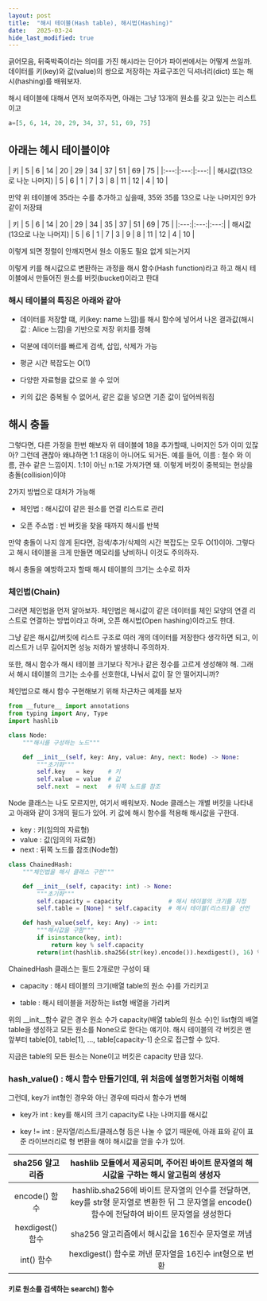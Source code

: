 ```yaml
---
layout: post
title:  "해시 테이블(Hash table), 해시법(Hashing)"
date:   2025-03-24
hide_last_modified: true
---
```


긁어모음, 뒤죽박죽이라는 의미를 가진 해시라는 단어가 파이썬에서는 어떻게 쓰일까.
데이터를 키(key)와 값(value)의 쌍으로 저장하는 자료구조인 딕셔너리(dict) 또는 해시(hashing)를 배워보자. 

해시 테이블에 대해서 먼저 보여주자면, 아래는 그냥 13개의 원소를 갖고 있는는 리스트이고
~~~python
a=[5, 6, 14, 20, 29, 34, 37, 51, 69, 75]
~~~
## 아래는 헤시 테이블이야

| 키 | 5 | 6 | 14 | 20 | 29 | 34 | 37 | 51 | 69 | 75 |
|:---:|:---:|:---:|
| 해시값(13으로 나눈 나머지) | 5 | 6 | 1 | 7 | 3 | 8 | 11 | 12 | 4 | 10 |

만약 위 테이블에 35라는 수를 추가하고 싶을때, 35와 35를 13으로 나눈 나머지인 9가 같이 저장돼

| 키 | 5 | 6 | 14 | 20 | 29 | 34 | 35 | 37 | 51 | 69 | 75 |
|:---:|:---:|:---:|
| 해시값(13으로 나눈 나머지) | 5 | 6 | 1 | 7 | 3 | 9 | 8 | 11 | 12 | 4 | 10 |

이렇게 되면 정렬이 안깨지면서 원소 이동도 필요 없게 되는거지

이렇게 키를 해시값으로 변환하는 과정을 해시 함수(Hash function)라고 하고 해시 테이블에서 만들어진 원소를 버킷(bucket)이라고 한대

### 해시 테이블의 특징은 아래와 같아

- 데이터를 저장할 떄, 키(key: name 느낌)를 해시 함수에 넣어서 나온 결과값(해시값 : Alice 느낌)을 기반으로 저장 위치를 정해

- 덕분에 데이터를 빠르게 검색, 삽입, 삭제가 가능 

- 평균 시간 복잡도는 O(1)

- 다양한 자료형을 값으로 쓸 수 있어

- 키의 값은 중복될 수 없어서, 같은 값을 넣으면 기존 값이 덮어씌워짐

## 해시 충돌

그렇다면, 다른 가정을 한번 해보자 위 테이블에 18을 추가할때, 나머지인 5가 이미 있잖아? 그런데 괜찮아 왜냐하면 1:1 대응이 아니어도 되거든. 예를 들어, 이름 : 철수 와 이름, 관수 같은 느낌이지. 1:1이 아닌 n:1로 가져가면 돼. 이렇게 버킷이 중복되는 현상을 충돌(collision)이야

2가지 방법으로 대처가 가능해

- 체인법 : 해시값이 같은 원소를 연결 리스트로 관리

- 오픈 주소법 : 빈 버킷을 찾을 때까지 해시를 반복

만약 충돌이 나지 않게 된다면, 검색/추가/삭제의 시간 복잡도는 모두 O(1)이야. 그렇다고 해시 테이블을 크게 만들면 메모리를 낭비하니 이것도 주의하자.

해시 충돌을 예방하고자 할때 해시 테이블의 크기는 소수로 하자

### 체인법(Chain)

그러면 체인법을 먼저 알아보자. 체인법은 해시값이 같은 데이터를 체인 모양의 연결 리스트로 연결하는 방법이라고 하며, 오픈 해시법(Open hashing)이라고도 한대.

그냥 같은 해시값/버킷에 리스트 구조로 여러 개의 데이터를 저장한다 생각하면 되고, 이 리스트가 너무 길어지면 성능 저하가 발생하니 주의하자.

또한, 해시 함수가 해시 테이블 크기보다 작거나 같은 정수를 고르게 생성해야 해. 그래서 해시 테이블의 크기는 소수를 선호한대, 나눠서 값이 잘 안 떨어지니까?

체인법으로 해시 함수 구현해보기 위해 차근차근 예제를 보자

~~~python
from __future__ import annotations
from typing import Any, Type
import hashlib

class Node:
    """해시를 구성하는 노드"""

    def __init__(self, key: Any, value: Any, next: Node) -> None:
        """초기화"""
        self.key   = key    # 키
        self.value = value  # 값
        self.next  = next   # 뒤쪽 노드를 참조
~~~

Node 클래스는 나도 모르지만, 여기서 배워보자. Node 클래스는 개별 버킷을 나타내고 아래와 같이 3개의 필드가 있어. 키 값에 해시 함수를 적용해 해시값을 구한대.

- key : 키(임의의 자료형)
- value : 값(임의의 자료형)
- next : 뒤쪽 노드를 참조(Node형)


~~~python
class ChainedHash:
    """체인법을 해시 클래스 구현"""

    def __init__(self, capacity: int) -> None:
        """초기화"""
        self.capacity = capacity             # 해시 테이블의 크기를 지정
        self.table = [None] * self.capacity  # 해시 테이블(리스트)을 선언

    def hash_value(self, key: Any) -> int:
        """해시값을 구함"""
        if isinstance(key, int):
            return key % self.capacity
        return(int(hashlib.sha256(str(key).encode()).hexdigest(), 16) % self.capacity)
~~~
ChainedHash 클래스는 필드 2개로만 구성이 돼

- capacity : 해시 테이블의 크기(배열 table의 원소 수)를 가리키고

- table : 해시 테이블을 저장하는 list형 배열을 가리켜

위의 __init__함수 같은 경우 원소 수가 capacity(배열 table의 원소 수)인 list형의 배열 table을 생성하고 모든 원소를 None으로 한다는 얘기야. 해시 테이블의 각 버킷은 맨 앞부터 table[0], table[1], ..., table[capacity-1] 순으로 접근할 수 있다.

지금은 table의 모든 원소는 None이고 버킷은 capacity 만큼 있다.

### hash_value() : 해시 함수 만들기인데, 위 처음에 설명한거처럼 이해해

그런데, key가 int형인 경우와 아닌 경우에 따라서 함수가 변해

- key가 int : key를 해시의 크기 capacity로 나눈 나머지를 해시값

- key != int : 문자열/리스트/클래스형 등은 나눌 수 없기 때문에, 아래 표와 같이 표준 라이브러리로 형 변환을 해야 해시값을 얻을 수가 있어.

| sha256 알고리즘 | hashlib 모듈에서 제공되며, 주어진 바이트 문자열의 해시값을 구하는 해시 알고림의 생성자 |
|:---:|:---:|
| encode() 함수 | hashlib.sha256에 바이트 문자열의 인수를 전달하면, key를 str형 문자열로 변환한 뒤 그 문자열을 encode() 함수에 전달하여 바이트 문자열을 생성한다|
| hexdigest() 함수 | sha256 알고리즘에서 해시값을 16진수 문자열로 꺼냄 |
| int() 함수 | hexdigest() 함수로 꺼낸 문자열을 16진수 int형으로 변환 |

#### 키로 원소를 검색하는 search() 함수

